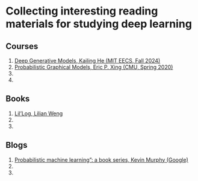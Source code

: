 # Collecting interesting reading materials for studying deep learning


## Courses
1. [Deep Generative Models, Kailing He (MIT EECS, Fall 2024)](https://mit-6s978.github.io/schedule.html)
2. [Probabilistic Graphical Models, Eric P. Xing (CMU, Spring 2020)](https://www.cs.cmu.edu/~epxing/Class/10708-20/lectures.html)
3. []()
4. []()


## Books
1. [Lil’Log, Lilian Weng](https://lilianweng.github.io/)
2. []()
3. []()


## Blogs
1. [Probabilistic machine learning”: a book series, Kevin Murphy (Google)](https://probml.github.io/pml-book/)
2. []()
3. []()
   
